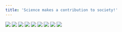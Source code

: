 ```yaml
---
title: 'Science makes a contribution to society!'
---
```


![](pg009.jpg)
![](pg010.jpg)
![](pg011.jpg)
![](pg012.jpg)
![](pg013.jpg)
![](pg014.jpg)
![](pg015.jpg)
![](pg016.jpg)
![](pg017.jpg)